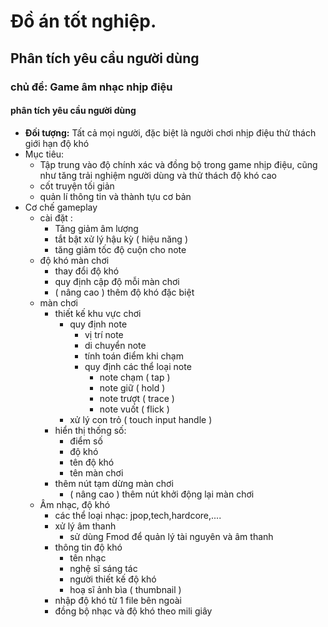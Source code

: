# Đồ án tốt nghiệp.
## Phân tích yêu cầu người dùng
### chủ đề: Game âm nhạc nhịp điệu
#### phân tích yêu cầu người dùng
- **Đối tượng:** Tất cả mọi người, đặc biệt là người chơi nhịp điệu thử thách giới hạn độ khó
- Mục tiêu:
	- Tập trung vào độ chính xác và đồng bộ trong game nhịp điệu, cũng như tăng trải nghiệm người dùng và thử thách độ khó cao
	- cốt truyện tối giản
	- quản lí thông tin và thành tựu cơ bản 
- Cơ chế gameplay
	- cài đặt :
		- Tăng giảm âm lượng 
		- tắt bật xử lý hậu kỳ ( hiệu năng )
		- tăng giảm tốc độ cuộn cho note
	- độ khó màn chơi
		- thay đổi độ khó
		- quy định cập độ mỗi màn chơi
		- ( nâng cao ) thêm độ khó đặc biệt
	- màn chơi
		- thiết kế khu vực chơi
			- quy định note
				- vị trí note
				- di chuyển note
				- tính toán điểm khi chạm
				- quy định các thể loại note 
					- note chạm ( tap )
					- note giữ ( hold )
					- note trượt ( trace )
					- note vuốt ( flick )
			- xử lý con trỏ ( touch input handle )
		- hiển thị thống số:
			- điểm số
			- độ khó
			- tên độ khó
			- tên màn chơi
		- thêm nút tạm dừng màn chơi
			- ( nâng cao ) thêm nút khởi động lại màn chơi
	- Âm nhạc, độ khó
		- các thể loại nhạc: jpop,tech,hardcore,....
		- xử lý âm thanh
			- sử dùng Fmod để quản lý tài nguyên và âm thanh
		- thông tin độ khó
			- tên nhạc
			- nghệ sĩ sáng tác 
			- người thiết kế độ khó
			- hoạ sĩ ảnh bìa ( thumbnail )
		- nhập độ khó từ 1 file bên ngoài
		- đồng bộ nhạc và độ khó  theo mili giây